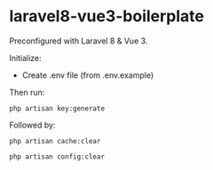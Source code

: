 # laravel8-vue3-boilerplate
 
Preconfigured with Laravel 8 & Vue 3.

Initialize:

* Create .env file (from .env.example)

Then run:

    php artisan key:generate
    
Followed by:

    php artisan cache:clear
    
    php artisan config:clear
